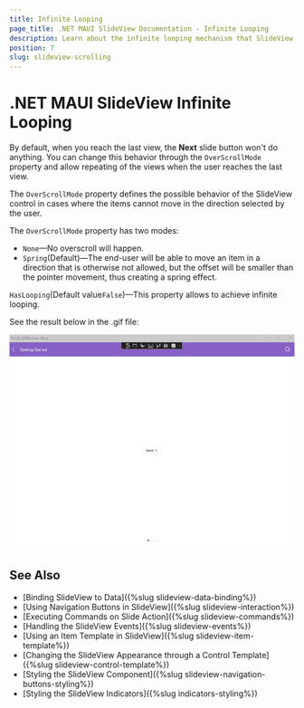 ```yaml
---
title: Infinite Looping
page_title: .NET MAUI SlideView Documentation - Infinite Looping
description: Learn about the infinite looping mechanism that SlideView control provides.
position: 7
slug: slideview-scrolling
---
```


# .NET MAUI SlideView Infinite Looping

By default, when you reach the last view, the **Next** slide button won't do anything. You can change this behavior through the `OverScrollMode` property and allow repeating of the views when the user reaches the last view.

The `OverScrollMode` property defines the possible behavior of the SlideView control in cases where the items cannot move in the direction selected by the user.

The `OverScrollMode` property has two modes:

* `None`&mdash;No overscroll will happen.
* `Spring`(Default)&mdash;The end-user will be able to move an item in a direction that is otherwise not allowed, but the offset will be smaller than the pointer movement, thus creating a spring effect.

`HasLooping`(Default value`False`)&mdash;This property allows to achieve infinite looping.

See the result below in the .gif file:

![SlideView OverScroll](images/slideview-overscroll.gif)

## See Also

- [Binding SlideView to Data]({%slug slideview-data-binding%})
- [Using Navigation Buttons in SlideView]({%slug slideview-interaction%})
- [Executing Commands on Slide Action]({%slug slideview-commands%})
- [Handling the SlideView Events]({%slug slideview-events%})
- [Using an Item Template in SlideView]({%slug slideview-item-template%})
- [Changing the SlideView Appearance through a Control Template]({%slug slideview-control-template%})
- [Styling the SlideView Component]({%slug slideview-navigation-buttons-styling%})
- [Styling the SlideView Indicators]({%slug indicators-styling%})
